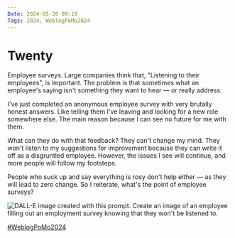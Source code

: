 ```yaml
---
Date: 2024-05-20 09:10
Tags: 2024, WeblogPoMo2024
---
```


# Twenty

Employee surveys. Large companies think that, "Listening to their employees", is important. The problem is that sometimes what an employee's saying isn't something they want to hear — or really address.

I've just completed an anonymous employee survey with very brutally honest answers. Like telling them I've leaving and looking for a new role somewhere else. The main reason because I can see no future for me with them.

What can they do with that feedback? They can't change my mind. They won't listen to my suggestions for improvement because they can write it off as a disgruntled employee. However, the issues I see will continue, and more people will follow my footsteps.

People who suck up and say everything is rosy don't help either — as they will lead to zero change. So I reiterate, what's the point of employee surveys?

![DALL-E image created with this prompt. Create an image of an employee filling out an employment survey knowing that they won't be listened to.](https://cdn.some.pics/phils/664b1475291af.jpg)

[#WeblogPoMo2024](https://weblog.anniegreens.lol/weblog-posting-month-2024)